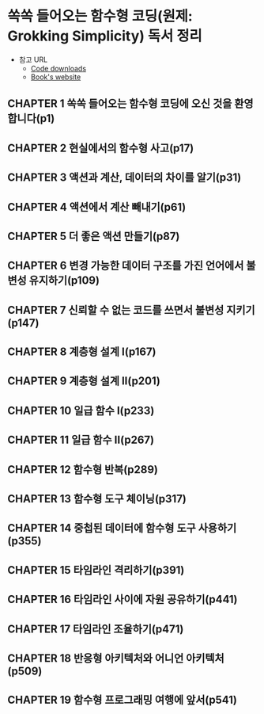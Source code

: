# 쏙쏙 들어오는 함수형 코딩(원제: Grokking Simplicity) 독서 정리

- 참고 URL
  - [Code downloads](https://www.manning.col/downloads/2263)
  - [Book's website](https://grokkingsimplicity.com/)

## CHAPTER 1 쏙쏙 들어오는 함수형 코딩에 오신 것을 환영합니다(p1)

## CHAPTER 2 현실에서의 함수형 사고(p17)

## CHAPTER 3 액션과 계산, 데이터의 차이를 알기(p31)

## CHAPTER 4 액션에서 계산 빼내기(p61)

## CHAPTER 5 더 좋은 액션 만들기(p87)

## CHAPTER 6 변경 가능한 데이터 구조를 가진 언어에서 불변성 유지하기(p109)

## CHAPTER 7 신뢰할 수 없는 코드를 쓰면서 불변성 지키기(p147)

## CHAPTER 8 계층형 설계 I(p167)

## CHAPTER 9 계층형 설계 II(p201)

## CHAPTER 10 일급 함수 I(p233)

## CHAPTER 11 일급 함수 II(p267)

## CHAPTER 12 함수형 반복(p289)

## CHAPTER 13 함수형 도구 체이닝(p317)

## CHAPTER 14 중첩된 데이터에 함수형 도구 사용하기(p355)

## CHAPTER 15 타임라인 격리하기(p391)

## CHAPTER 16 타임라인 사이에 자원 공유하기(p441)

## CHAPTER 17 타임라인 조율하기(p471)

## CHAPTER 18 반응형 아키텍처와 어니언 아키텍처(p509)

## CHAPTER 19 함수형 프로그래밍 여행에 앞서(p541)
